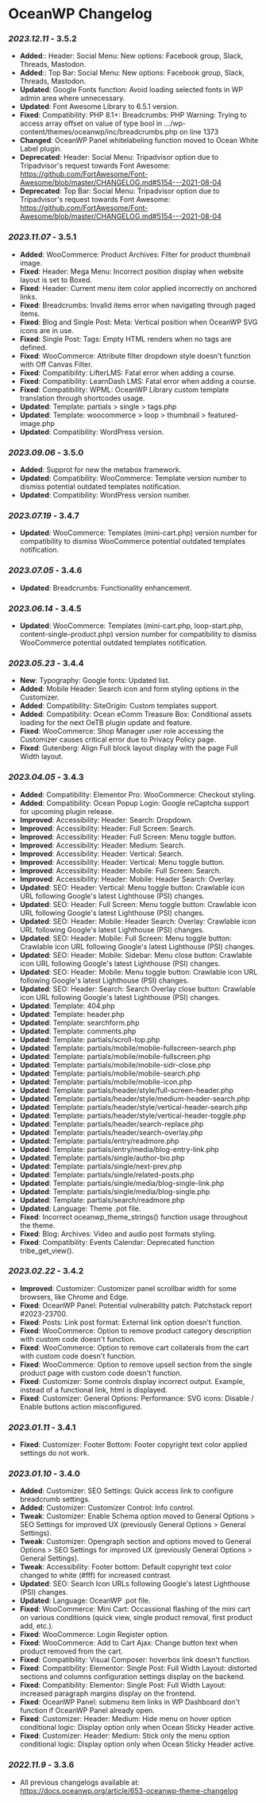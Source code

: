 # OceanWP Changelog

### _2023.12.11_ - 3.5.2
- **Added**:: Header: Social Menu: New options: Facebook group, Slack, Threads, Mastodon.
- **Added**:: Top Bar: Social Menu: New options: Facebook group, Slack, Threads, Mastodon.
- **Updated**: Google Fonts function: Avoid loading selected fonts in WP admin area where unnecessary.
- **Updated**: Font Awesome Library to 6.5.1 version.
- **Fixed**: Compatibility: PHP 8.1+: Breadcrumbs: PHP Warning:  Trying to access array offset on value of type bool in .../wp-content/themes/oceanwp/inc/breadcrumbs.php on line 1373
- **Changed**: OceanWP Panel whitelabeling function moved to Ocean White Label plugin.
- **Deprecated**: Header: Social Menu: Tripadvisor option due to Tripadvisor's request towards Font Awesome: https://github.com/FortAwesome/Font-Awesome/blob/master/CHANGELOG.md#5154---2021-08-04
- **Deprecated**: Top Bar: Social Menu: Tripadvisor option due to Tripadvisor's request towards Font Awesome: https://github.com/FortAwesome/Font-Awesome/blob/master/CHANGELOG.md#5154---2021-08-04

### _2023.11.07_ - 3.5.1
- **Added**: WooCommerce: Product Archives: Filter for product thumbnail image.
- **Fixed**: Header: Mega Menu: Incorrect position display when website layout is set to Boxed.
- **Fixed**: Header: Current menu item color applied incorrectly on anchored links.
- **Fixed**: Breadcrumbs: Invalid items error when navigating through paged items.
- **Fixed**: Blog and Single Post: Meta: Vertical position when OceanWP SVG icons are in use.
- **Fixed**: Single Post: Tags: Empty HTML renders when no tags are defined.
- **Fixed**: WooCommerce: Attribute filter dropdown style doesn't function with Off Canvas Filter.
- **Fixed**: Compatibility: LifterLMS: Fatal error when adding a course.
- **Fixed**: Compatibility: LearnDash LMS: Fatal error when adding a course.
- **Fixed**: Compatibility: WPML: OceanWP Library custom template translation through shortcodes usage.
- **Updated**: Template: partials > single > tags.php
- **Updated**: Template: woocommerce > loop > thumbnail > featured-image.php
- **Updated**: Compatibility: WordPress version.

### _2023.09.06_ - 3.5.0
- **Added**: Supprot for new the metabox framework.
- **Updated**: Compatibility: WooCommerce: Template version number to dismiss potential outdated templates notification.
- **Updated**: Compatibility: WordPress version number.

### _2023.07.19_ - 3.4.7
- **Updated**: WooCommerce: Templates (mini-cart.php) version number for compatibility to dismiss WooCommerce potential outdated templates notification.

### _2023.07.05_ - 3.4.6
- **Updated**: Breadcrumbs: Functionality enhancement.

### _2023.06.14_ - 3.4.5
- **Updated**: WooCommerce: Templates (mini-cart.php, loop-start.php, content-single-product.php) version number for compatibility to dismiss WooCommerce potential outdated templates notification.

### _2023.05.23_ - 3.4.4
- **New**: Typography: Google fonts: Updated list.
- **Added**: Mobile Header: Search icon and form styling options in the Customizer.
- **Added**: Compatibility: SiteOrigin: Custom templates support.
- **Added**: Compatibility: Ocean eComm Treasure Box: Conditional assets loading for the next OeTB plugin update and feature.
- **Fixed**: WooCommerce: Shop Manager user role accessing the Customizer causes critical error due to Privacy Policy page.
- **Fixed**: Gutenberg: Align Full block layout display with the page Full Width layout.

### _2023.04.05_ - 3.4.3
- **Added**: Compatibility: Elementor Pro: WooCommerce: Checkout styling.
- **Added**: Compatibility: Ocean Popup Login: Google reCaptcha support for upcoming plugin release.
- **Improved**: Accessibility: Header: Search: Dropdown.
- **Improved**: Accessibility: Header: Full Screen: Search.
- **Improved**: Accessibility: Header: Full Screen: Menu toggle button.
- **Improved**: Accessibility: Header: Medium: Search.
- **Improved**: Accessibility: Header: Vertical: Search.
- **Improved**: Accessibility: Header: Vertical: Menu toggle button.
- **Improved**: Accessibility: Header: Mobile: Full Screen: Search.
- **Improved**: Accessibility: Header: Mobile: Header Search: Overlay.
- **Updated**: SEO: Header: Vertical: Menu toggle button: Crawlable icon URL following Google's latest Lighthouse (PSI) changes.
- **Updated**: SEO: Header: Full Screen: Menu toggle button: Crawlable icon URL following Google's latest Lighthouse (PSI) changes.
- **Updated**: SEO: Header: Mobile: Header Search: Overlay: Crawlable icon URL following Google's latest Lighthouse (PSI) changes.
- **Updated**: SEO: Header: Mobile: Full Screen: Menu toggle button: Crawlable icon URL following Google's latest Lighthouse (PSI) changes.
- **Updated**: SEO: Header: Mobile: Sidebar: Menu close button: Crawlable icon URL following Google's latest Lighthouse (PSI) changes.
- **Updated**: SEO: Header: Mobile: Menu toggle button: Crawlable icon URL following Google's latest Lighthouse (PSI) changes.
- **Updated**: SEO: Header: Search: Search Overlay close button: Crawlable icon URL following Google's latest Lighthouse (PSI) changes.
- **Updated**: Template: 404.php
- **Updated**: Template: header.php
- **Updated**: Template: searchform.php
- **Updated**: Template: comments.php
- **Updated**: Template: partials/scroll-top.php
- **Updated**: Template: partials/mobile/mobile-fullscreen-search.php
- **Updated**: Template: partials/mobile/mobile-fullscreen.php
- **Updated**: Template: partials/mobile/mobile-sidr-close.php
- **Updated**: Template: partials/mobile/mobile-search.php
- **Updated**: Template: partials/mobile/mobile-icon.php
- **Updated**: Template: partials/header/style/full-screen-header.php
- **Updated**: Template: partials/header/style/medium-header-search.php
- **Updated**: Template: partials/header/style/vertical-header-search.php
- **Updated**: Template: partials/header/style/vertical-header-toggle.php
- **Updated**: Template: partials/header/search-replace.php
- **Updated**: Template: partials/header/search-overlay.php
- **Updated**: Template: partials/entry/readmore.php
- **Updated**: Template: partials/entry/media/blog-entry-link.php
- **Updated**: Template: partials/single/author-bio.php
- **Updated**: Template: partials/single/next-prev.php
- **Updated**: Template: partials/single/related-posts.php
- **Updated**: Template: partials/single/media/blog-single-link.php
- **Updated**: Template: partials/single/media/blog-single.php
- **Updated**: Template: partials/search/readmore.php
- **Updated**: Language: Theme .pot file.
- **Fixed**: Incorrect oceanwp_theme_strings() function usage throughout the theme.
- **Fixed**: Blog: Archives: Video and audio post formats styling.
- **Fixed**: Compatibility: Events Calendar: Deprecated function tribe_get_view().

### _2023.02.22_ - 3.4.2
- **Improved**: Customizer: Customizer panel scrollbar width for some browsers, like Chrome and Edge.
- **Fixed**: OceanWP Panel: Potential vulnerability patch: Patchstack report #2023-23700.
- **Fixed**: Posts: Link post format: External link option doesn't function.
- **Fixed**: WooCommerce: Option to remove product category description with custom code doesn't function.
- **Fixed**: WooCommerce: Option to remove cart collaterals from the cart with custom code doesn't function.
- **Fixed**: WooCommerce: Option to remove upsell section from the single product page with custom code doesn't function.
- **Fixed**: Customizer: Some controls display incorrect output. Example, instead of a functional link, html is displayed.
- **Fixed**: Customizer: General Options: Performance: SVG icons: Disable / Enable buttons action misconfigured.

### _2023.01.11_ - 3.4.1
- **Fixed**: Customizer: Footer Bottom: Footer copyright text color applied settings do not work.

### _2023.01.10_ - 3.4.0
- **Added**: Customizer: SEO Settings: Quick access link to configure breadcrumb settings.
- **Added**: Customizer: Customizer Control: Info control.
- **Tweak**: Customizer: Enable Schema option moved to General Options > SEO Settings for improved UX (previously General Options > General Settings).
- **Tweak**: Customizer: Opengraph section and options moved to General Options > SEO Settings for improved UX (previously General Options > General Settings).
- **Tweak**: Accessibility: Footer bottom: Default copyright text color changed to white (#fff) for increased contrast.
- **Updated**: SEO: Search Icon URLs following Google's latest Lighthouse (PSI) changes.
- **Updated**: Language: OceanWP .pot file.
- **Fixed**: WooCommerce: Mini Cart: Occassional flashing of the mini cart on various conditions (quick view, single product removal, first product add, etc.).
- **Fixed**: WooCommerce: Login Register option.
- **Fixed**: WooCommerce: Add to Cart Ajax: Change button text when product removed from the cart.
- **Fixed**: Compatibility: Visual Composer: hoverbox link doesn't function.
- **Fixed**: Compatibility: Elementor: Single Post: Full Width Layout: distorted sections and columns configuration settings display on the backend.
- **Fixed**: Compatibility: Elementor: Single Post: Full Width Layout: increased paragraph margins display on the frontend.
- **Fixed**: OceanWP Panel: submenu item links in WP Dashboard don't function if OceanWP Panel already open.
- **Fixed**: Customizer: Header: Medium: Hide menu on hover option conditional logic: Display option only when Ocean Sticky Header active.
- **Fixed**: Customizer: Header: Medium: Stick only the menu option conditional logic: Display option only when Ocean Sticky Header active.

### _2022.11.9_ - 3.3.6
- All previous changelogs available at: https://docs.oceanwp.org/article/653-oceanwp-theme-changelog